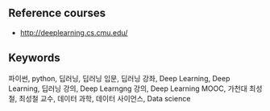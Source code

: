 

## Reference courses
- http://deeplearning.cs.cmu.edu/


## Keywords
파이썬, python, 딥러닝, 딥러닝 입문, 딥러닝 강좌, Deep Learning, Deep Learning, 딥러닝 강의, Deep Learngng 강의, Deep Learning MOOC, 가천대 최성철, 최성철 교수, 데이터 과학, 데이터 사이언스, Data science
